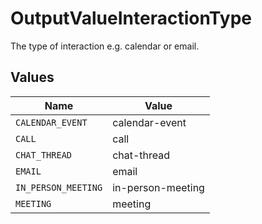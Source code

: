 # OutputValueInteractionType

The type of interaction e.g. calendar or email.


## Values

| Name                | Value               |
| ------------------- | ------------------- |
| `CALENDAR_EVENT`    | calendar-event      |
| `CALL`              | call                |
| `CHAT_THREAD`       | chat-thread         |
| `EMAIL`             | email               |
| `IN_PERSON_MEETING` | in-person-meeting   |
| `MEETING`           | meeting             |